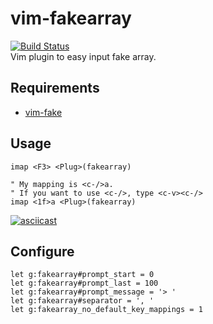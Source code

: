 # vim-fakearray
[![Build Status](https://travis-ci.org/uplus/vim-fakearray.svg?branch=master)](https://travis-ci.org/uplus/vim-fakearray)  
Vim plugin to easy input fake array.  


## Requirements
* [vim-fake](https://github.com/tkhren/vim-fake)  

## Usage

```vim
imap <F3> <Plug>(fakearray)

" My mapping is <c-/>a.
" If you want to use <c-/>, type <c-v><c-/>
imap <1f>a <Plug>(fakearray)
```

[![asciicast](https://asciinema.org/a/02c6zs3bpzr4o4lvzfwv7u24m.png)](https://asciinema.org/a/02c6zs3bpzr4o4lvzfwv7u24m)  


## Configure

```vim
let g:fakearray#prompt_start = 0
let g:fakearray#prompt_last = 100
let g:fakearray#prompt_message = '> '
let g:fakearray#separator = ', '
let g:fakearray_no_default_key_mappings = 1
```
